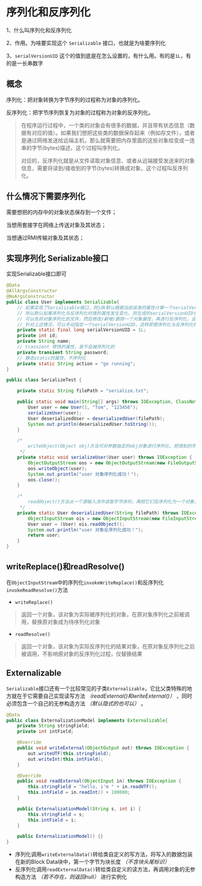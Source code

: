 # 序列化和反序列化

1、什么叫序列化和反序列化

2、作用。为啥要实现这个 `Serializable` 接口，也就是为啥要序列化

3、`serialVersionUID` 这个的值到底是在怎么设置的，有什么用。有的是`1L`，有的是一长串数字

## 概念

序列化：把对象转换为字节序列的过程称为对象的序列化。

反序列化：把字节序列恢复为对象的过程称为对象的反序列化。

> 在程序运行过程中，一个类的对象会有很多的数据，并且带有状态信息（数据有对应的值）。如果我们想把这些类的数据保存起来（例如存文件），或者是通过网络发送给远端主机，那么就需要把内存里面的这些对象给变成一连串的字节(bytes)描述，这个过程叫序列化。
>
> 对应的，反序列化就是从文件读取对象信息、或者从远端接受发送来的对象信息，需要将读到/接收到的字节(bytes)转换成对象，这个过程叫反序列化。

## 什么情况下需要序列化 

需要想把的内存中的对象状态保存到一个文件；

当想用套接字在网络上传送对象及其状态；

当想通过RMI传输对象及其状态；

## 实现序列化 Serializable接口

实现Serializable接口即可



```java
@Data
@AllArgsConstructor
@NoArgsConstructor
public class User implements Serializable{
    // 如果实现了Serializable接口，则jdk默认根据当前该类的属性计算一个serialVersionUID
    // 所以默认如果序列化与反序列化时类的属性发生变化，则生成的serialVersionUID也不一样，反序列化会失败
    // 可以先将对象序列化到文件，然后修改/新增/删除一个对象属性，再进行反序列化，会提示serialVersionUID不一致导致失败
    // 针对上述情况，可以手动指定一个serialVersionUID，这样即使序列化与反序列化时属性有修改，也会成功反序列化
    private static final long serialVersionUID = 1L;
    private int id;
    private String name;
    // transient 修饰的属性，是不会被序列化的
    private transient String password;
    // 静态static的属性，不序列化
    private static String action = "go running";
}
```

```java
public class SerializeTest {

    private static String filePath = "serialize.txt";

    public static void main(String[] args) throws IOException, ClassNotFoundException {
        User user = new User(1, "Tom", "123456");
        serializeUser(user);
        User deserializedUser = deserializedUser(filePath);
        System.out.println(deserializedUser.toString());
    }

    /*
        writeObject(Object obj)方法可对参数指定的obj对象进行序列化，把得到的字节序列写到一个目标输出流中
     */
    private static void serializeUser(User user) throws IOException {
        ObjectOutputStream oos = new ObjectOutputStream(new FileOutputStream(new File(filePath)));
        oos.writeObject(user);
        System.out.println("user 对象序列化成功！");
        oos.close();
    }

    /*
        readObject()方法从一个源输入流中读取字节序列，再把它们反序列化为一个对象，并将其返回
     */
    private static User deserializedUser(String filePath) throws IOException, ClassNotFoundException {
        ObjectInputStream ois = new ObjectInputStream(new FileInputStream(new File(filePath)));
        User user = (User) ois.readObject();
        System.out.println("user 对象反序列化成功！");
        return user;
    }
}
```

## writeReplace()和readResolve()

在`ObjectInputStream`中的序列化`invokeWriteReplace()`和反序列化`invokeReadResolve()`方法

- `writeReplace()`

> 返回一个对象，该对象为实际被序列化的对象，在原对象序列化之前被调用，替换原对象成为待序列化对象

- `readResolve()`

> 返回一个对象，该对象为实际反序列化的结果对象，在原对象反序列化之后被调用，不影响原对象的反序列化过程，仅替换结果

## Externalizable

`Serializable`接口还有一个比较常见的子类`Externalizable`，它比父类特殊的地方就在于它需要自己实现读写方法 *（readExternal()和writeExternal()）* ，同时必须包含一个自己的无参构造方法 *（默认隐式的也可以）* 。

```java
@Data
public class ExternalizationModel implements Externalizable{
    private String stringField;
    private int intField;

    @Override
    public void writeExternal(ObjectOutput out) throws IOException {
        out.writeUTF(this.stringField);
        out.writeInt(this.intField);
    }

    @Override
    public void readExternal(ObjectInput in) throws IOException {
        this.stringField = "hello, i'm " + in.readUTF();
        this.intField = in.readInt() + 100000;
    }

    public ExternalizationModel(String s, int i) {
        this.stringField = s;
        this.intField = i;
    }

    public ExternalizationModel() {}
}
```

- 序列化调用`writeExternalData()`转给类自定义的写方法，将写入的数据包装在新的Block Data块中，第一个字节为块长度 *（不含块头尾标识）*
- 反序列化调用`readExternalData()`转给类自定义的读方法，再调用对象的无参构造方法 *（若不存在，则返回null）* 进行实例化
